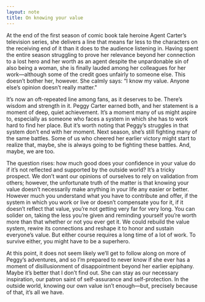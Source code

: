 ```yaml
---
layout: note
title: On knowing your value
---
```


At the end of the first season of comic book tale heroine Agent Carter’s television series, she delivers a line that means far less to the characters on the receiving end of it than it does to the audience listening in. Having spent the entire season struggling to prove her relevance beyond her connection to a lost hero and her worth as an agent despite the unpardonable sin of also being a woman, she is finally lauded among her colleagues for her work—although some of the credit goes unfairly to someone else. This doesn’t bother her, however. She calmly says: “I know my value. Anyone else’s opinion doesn’t really matter."

It’s now an oft-repeated line among fans, as it deserves to be. There’s wisdom and strength in it. Peggy Carter earned both, and her statement is a moment of deep, quiet achievement. It’s a moment many of us might aspire to, especially as someone who faces a system in which she has to work hard to find her place. But it’s worth noting that Peggy’s struggles in that system don’t end with her moment. Next season, she’s still fighting many of the same battles. Some of us who cheered her earlier victory might start to realize that, maybe, she is always going to be fighting these battles. And, maybe, we are too.

The question rises: how much good does your confidence in your value do if it’s not reflected and supported by the outside world? It’s a tricky prospect. We don’t want our opinions of ourselves to rely on validation from others; however, the unfortunate truth of the matter is that knowing your value doesn’t necessarily make anything in your life any easier or better. However much you understand what you have to contribute and offer, if the system in which you work or live or doesn’t compensate you for it, if it doesn’t reflect that value, you’re not getting very far for very long. You can solider on, taking the less you’re given and reminding yourself you’re worth more than that whether or not you ever get it. We could rebuild the value system, rewire its connections and reshape it to honor and sustain everyone’s value. But either course requires a long time of a lot of work. To survive either, you might have to be a superhero.

At this point, it does not seem likely we’ll get to follow along on more of Peggy’s adventures, and so I’m prepared to never know if she ever has a moment of disillusionment of disappointment beyond her earlier epiphany. Maybe it’s better that I don’t find out. She can stay as our necessary inspiration, our patron saint of self-assurance and self-protection. In the outside world, knowing our own value isn’t enough—but, precisely because of that, it’s all we have.
